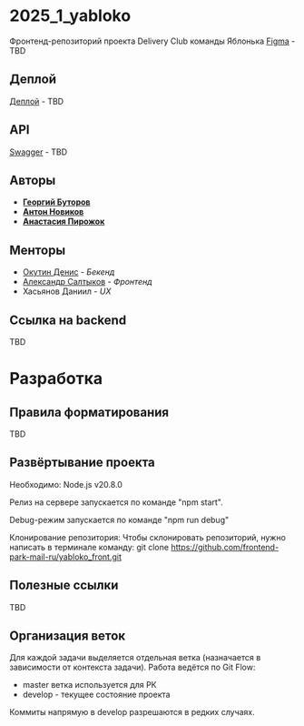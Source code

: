 # 2025_1_yabloko
Фронтенд-репозиторий проекта Delivery Club команды Яблонька
[Figma](https://www.figma.com/file/) - TBD

## Деплой

[Деплой](https://site.ru/) - TBD

## API

[Swagger](http://127.0.0.1:8080/swagger/) - TBD

## Авторы

* [**Георгий Буторов**](https://github.com/butorovv)
* [**Антон Новиков**](https://github.com/Anton211)
* [**Анастасия Пирожок**](https://github.com/pirog555)

## Менторы
- [Окутин Денис](https://github.com/OkDenAl) - *Бекенд*
- [Александр Салтыков](https://github.com/johnSamilin) - *Фронтенд*
- Хасьянов Даниил - *UX*

## Ссылка на backend

TBD

# Разработка

## Правила форматирования
TBD


## Развёртывание проекта

Необходимо: Node.js v20.8.0

Релиз на сервере запускается по команде "npm start".

Debug-режим запускается по команде "npm run debug"

Клонирование репозитория:
Чтобы склонировать репозиторий, нужно написать в терминале команду:
git clone https://github.com/frontend-park-mail-ru/yabloko_front.git

## Полезные ссылки

TBD

## Организация веток

Для каждой задачи выделяется отдельная ветка (назначается в зависимости от контекста задачи).
Работа ведётся по Git Flow:
- master ветка используется для РК
- develop - текущее состояние проекта

Коммиты напрямую в develop разрешаются в редких случаях.

